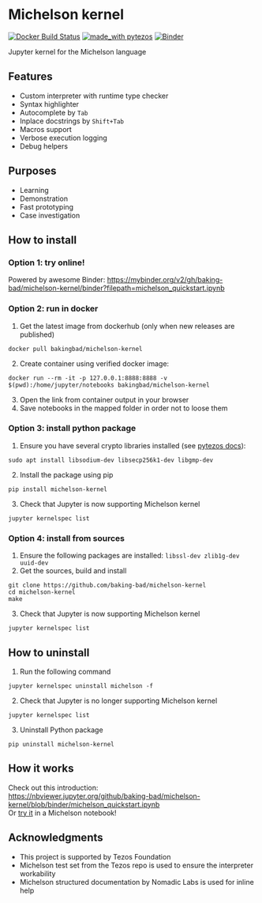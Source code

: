 # Michelson kernel
[![Docker Build Status](https://img.shields.io/docker/cloud/build/bakingbad/michelson-kernel)](https://hub.docker.com/r/bakingbad/michelson-kernel)
[![made_with pytezos](https://img.shields.io/badge/made_with-pytezos-yellowgreen.svg)](https://github.com/baking-bad/pytezos)
[![Binder](https://mybinder.org/badge_logo.svg)](https://mybinder.org/v2/gh/baking-bad/michelson-kernel/binder?filepath=michelson_quickstart.ipynb)

Jupyter kernel for the Michelson language

## Features
* Custom interpreter with runtime type checker
* Syntax highlighter
* Autocomplete by `Tab`
* Inplace docstrings by `Shift+Tab`
* Macros support
* Verbose execution logging
* Debug helpers

## Purposes
* Learning
* Demonstration
* Fast prototyping
* Case investigation

## How to install

### Option 1: try online!
Powered by awesome Binder: https://mybinder.org/v2/gh/baking-bad/michelson-kernel/binder?filepath=michelson_quickstart.ipynb

### Option 2: run in docker
1. Get the latest image from dockerhub (only when new releases are published)
```
docker pull bakingbad/michelson-kernel
```
2. Create container using verified docker image:
```
docker run --rm -it -p 127.0.0.1:8888:8888 -v $(pwd):/home/jupyter/notebooks bakingbad/michelson-kernel
```
3. Open the link from container output in your browser
4. Save notebooks in the mapped folder in order not to loose them

### Option 3: install python package
1. Ensure you have several crypto libraries installed (see [pytezos docs](https://baking-bad.github.io/pytezos/#requirements)):
```
sudo apt install libsodium-dev libsecp256k1-dev libgmp-dev
```
2. Install the package using pip
```
pip install michelson-kernel
```
3. Check that Jupyter is now supporting Michelson kernel
```
jupyter kernelspec list
```

### Option 4: install from sources
1. Ensure the following packages are installed: `libssl-dev zlib1g-dev uuid-dev`
2. Get the sources, build and install
```
git clone https://github.com/baking-bad/michelson-kernel
cd michelson-kernel
make
```
3. Check that Jupyter is now supporting Michelson kernel
```
jupyter kernelspec list
```

## How to uninstall
1. Run the following command
```
jupyter kernelspec uninstall michelson -f
```
2. Check that Jupyter is no longer supporting Michelson kernel
```
jupyter kernelspec list
```
3. Uninstall Python package
```
pip uninstall michelson-kernel
```

## How it works
Check out this introduction:  
https://nbviewer.jupyter.org/github/baking-bad/michelson-kernel/blob/binder/michelson_quickstart.ipynb  
Or [try it](https://mybinder.org/v2/gh/baking-bad/michelson-kernel/binder?filepath=michelson_quickstart.ipynb) in a Michelson notebook!

## Acknowledgments
* This project is supported by Tezos Foundation
* Michelson test set from the Tezos repo is used to ensure the interpreter workability
* Michelson structured documentation by Nomadic Labs is used for inline help
